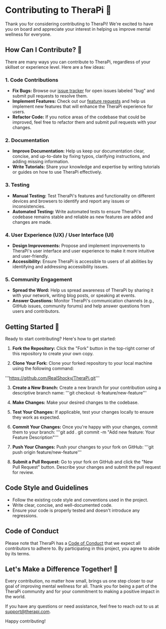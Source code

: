 # Contributing to TheraPi 🌟

Thank you for considering contributing to TheraPi! We're excited to have you on board and appreciate your interest in helping us improve mental wellness for everyone.

## How Can I Contribute? 🤝

There are many ways you can contribute to TheraPi, regardless of your skillset or experience level. Here are a few ideas:

### 1. Code Contributions

- **Fix Bugs:** Browse our [issue tracker](https://github.com/RealShocky/TheraPi/issues) for open issues labeled "bug" and submit pull requests to resolve them.
- **Implement Features:** Check out our [feature requests](https://github.com/RealShocky/TheraPi/issues) and help us implement new features that will enhance the TheraPi experience for users.
- **Refactor Code:** If you notice areas of the codebase that could be improved, feel free to refactor them and submit pull requests with your changes.

### 2. Documentation

- **Improve Documentation:** Help us keep our documentation clear, concise, and up-to-date by fixing typos, clarifying instructions, and adding missing information.
- **Write Tutorials:** Share your knowledge and expertise by writing tutorials or guides on how to use TheraPi effectively.

### 3. Testing

- **Manual Testing:** Test TheraPi's features and functionality on different devices and browsers to identify and report any issues or inconsistencies.
- **Automated Testing:** Write automated tests to ensure TheraPi's codebase remains stable and reliable as new features are added and changes are made.

### 4. User Experience (UX) / User Interface (UI)

- **Design Improvements:** Propose and implement improvements to TheraPi's user interface and user experience to make it more intuitive and user-friendly.
- **Accessibility:** Ensure TheraPi is accessible to users of all abilities by identifying and addressing accessibility issues.

### 5. Community Engagement

- **Spread the Word:** Help us spread awareness of TheraPi by sharing it with your network, writing blog posts, or speaking at events.
- **Answer Questions:** Monitor TheraPi's communication channels (e.g., GitHub issues, community forums) and help answer questions from users and contributors.

## Getting Started 🚀

Ready to start contributing? Here's how to get started:

1. **Fork the Repository:** Click the "Fork" button in the top-right corner of this repository to create your own copy.

2. **Clone Your Fork:** Clone your forked repository to your local machine using the following command:

'''https://github.com/RealShocky/TheraPi.git'''


3. **Create a New Branch:** Create a new branch for your contribution using a descriptive branch name:
'''git checkout -b feature/new-feature'''


4. **Make Changes:** Make your desired changes to the codebase.

5. **Test Your Changes:** If applicable, test your changes locally to ensure they work as expected.

6. **Commit Your Changes:** Once you're happy with your changes, commit them to your branch:
'''git add . git commit -m "Add new feature: Your Feature Description"'''


7. **Push Your Changes:** Push your changes to your fork on GitHub:
'''git push origin feature/new-feature'''


8. **Submit a Pull Request:** Go to your fork on GitHub and click the "New Pull Request" button. Describe your changes and submit the pull request for review.

## Code Style and Guidelines

- Follow the existing code style and conventions used in the project.
- Write clear, concise, and well-documented code.
- Ensure your code is properly tested and doesn't introduce any regressions.

## Code of Conduct

Please note that TheraPi has a [Code of Conduct](CODE_OF_CONDUCT.md) that we expect all contributors to adhere to. By participating in this project, you agree to abide by its terms.

## Let's Make a Difference Together! 🌈

Every contribution, no matter how small, brings us one step closer to our goal of improving mental wellness for all. Thank you for being a part of the TheraPi community and for your commitment to making a positive impact in the world.

If you have any questions or need assistance, feel free to reach out to us at support@therapi.com.

Happy contributing!
